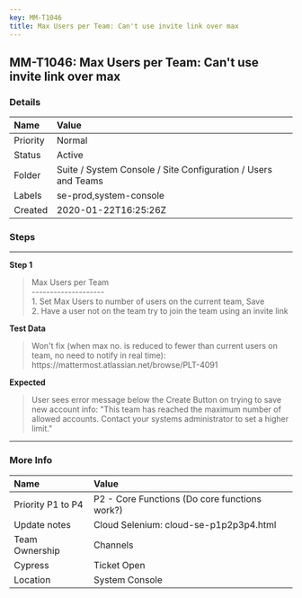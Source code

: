 ```yaml
---
key: MM-T1046
title: Max Users per Team: Can't use invite link over max
---
```


## MM-T1046: Max Users per Team: Can't use invite link over max

### Details

| Name     | Value                                                         |
| :------- | :------------------------------------------------------------ |
| Priority | Normal                                                        |
| Status   | Active                                                        |
| Folder   | Suite / System Console / Site Configuration / Users and Teams |
| Labels   | se-prod,system-console                                        |
| Created  | 2020-01-22T16:25:26Z                                          |

### Steps

<hr/>

**Step 1**

> <article>Max Users per Team<br />--------------------<br />1. Set Max Users to number of users on the current team, Save<br />2. Have a user not on the team try to join the team using an invite link</article>

**Test Data**

> <article>Won't fix (when max no. is reduced to fewer than current users on team, no need to notify in real time): https://mattermost.atlassian.net/browse/PLT-4091</article>

**Expected**

> <article>User sees error message below the Create Button on trying to save new account info: &quot;This team has reached the maximum number of allowed accounts. Contact your systems administrator to set a higher limit.&quot;</article>

<hr/>

### More Info

| Name              | Value                                         |
| :---------------- | :-------------------------------------------- |
| Priority P1 to P4 | P2 - Core Functions (Do core functions work?) |
| Update notes      | Cloud Selenium: cloud-se-p1p2p3p4.html        |
| Team Ownership    | Channels                                      |
| Cypress           | Ticket Open                                   |
| Location          | System Console                                |
